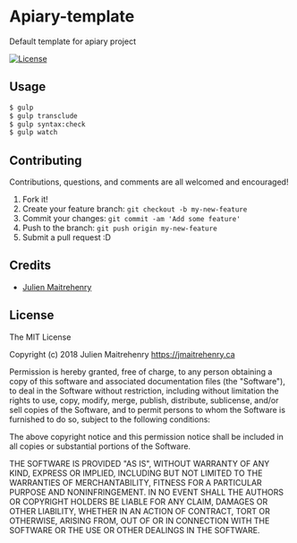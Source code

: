 # Apiary-template

Default template for apiary project

[![License](http://img.shields.io/:license-mit-blue.svg)](http://doge.mit-license.org)

## Usage
```bash
$ gulp
$ gulp transclude
$ gulp syntax:check
$ gulp watch
```

## Contributing
Contributions, questions, and comments are all welcomed and encouraged!

1. Fork it!
2. Create your feature branch: `git checkout -b my-new-feature`
3. Commit your changes: `git commit -am 'Add some feature'`
4. Push to the branch: `git push origin my-new-feature`
5. Submit a pull request :D

## Credits

- [Julien Maitrehenry](https://github.com/jmaitrehenry)

## License

The MIT License

Copyright (c) 2018 Julien Maitrehenry https://jmaitrehenry.ca

Permission is hereby granted, free of charge, to any person obtaining a copy
of this software and associated documentation files (the "Software"), to deal
in the Software without restriction, including without limitation the rights
to use, copy, modify, merge, publish, distribute, sublicense, and/or sell
copies of the Software, and to permit persons to whom the Software is
furnished to do so, subject to the following conditions:

The above copyright notice and this permission notice shall be included in
all copies or substantial portions of the Software.

THE SOFTWARE IS PROVIDED "AS IS", WITHOUT WARRANTY OF ANY KIND, EXPRESS OR
IMPLIED, INCLUDING BUT NOT LIMITED TO THE WARRANTIES OF MERCHANTABILITY,
FITNESS FOR A PARTICULAR PURPOSE AND NONINFRINGEMENT. IN NO EVENT SHALL THE
AUTHORS OR COPYRIGHT HOLDERS BE LIABLE FOR ANY CLAIM, DAMAGES OR OTHER
LIABILITY, WHETHER IN AN ACTION OF CONTRACT, TORT OR OTHERWISE, ARISING FROM,
OUT OF OR IN CONNECTION WITH THE SOFTWARE OR THE USE OR OTHER DEALINGS IN
THE SOFTWARE.
